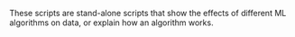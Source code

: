 These scripts are stand-alone scripts that show the effects of different ML algorithms on data, or explain how an algorithm works.
